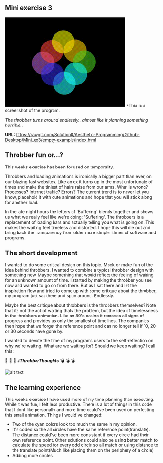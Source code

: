 ## Mini exercise 3

![alt text](https://github.com/Solution0/Aesthetic-Programming/blob/Github-Desktop/Mini_ex3/Throbber.gif)
*This is a screenshot of the program.

*The throbber turns around endlessly.. almost like it planning something horrible..*

**URL:** https://rawgit.com/Solution0/Aesthetic-Programming/Github-Desktop/Mini_ex3/empty-example/index.html

## Throbber fun or...?
This weeks exercise has been focused on temporality.

Throbbers and loading animations is ironically a bigger part than ever, on our blazing fast websites. Like an ex it turns up in the most unfortunate of times and make the tiniest of hairs raise from our arms. What is wrong? Processes? Internet traffic? Errors? The current trend is to never let you know, placehold it with cute animations and hope that you will stick along for another load.

In the late night hours the letters of 'Buffering' blends together and shows us what we really feel like we're doing: 'Suffering'. The throbbers is a replacement of loading bars and actually telling you what is going on. This makes the waiting feel timeless and distorted. I hope this will die out and bring back the transparency from older more simpler times of software and programs.

## The short development
I wanted to do some critical design on this topic. Mock or make fun of the idea behind throbbers. I wanted to combine a typical throbber design with something new. Maybe something that would reflect the feeling of waiting for an unknown amount of time. I started by making the throbber you see now and wanted to go on from there. But as I sat there and let the inspiration flow and tried to come up with some critique about the throbber, my program just sat there and spun around. Endlessly.

Maybe the best critique about throbbers is the throbbers themselves? Note that its not the act of waiting thats the problem, but the idea of timelessness in the throbbers animation. Like an 80's casino it removes all signs of progress and provides us only the smallest of timelines. The companies then hope that we forget the reference point and can no longer tell if 10, 20 or 30 seconds have gone by.

I wanted to devote the time of my programs users to the self-reflection on why we're waiting. What are we waiting for? Should we keep waiting? I call this:

:trumpet: :trumpet: :trumpet:
***#ThrobberThoughts***
:bomb: :bomb: :bomb:

![alt text](https://github.com/Solution0/Aesthetic-Programming/blob/Github-Desktop/Mini_ex3/Mindblow.gif)

## The learning experience
This weeks exercise I have used more of my time planning than executing. While it was fun, I felt less productive. There is a lot of things in this code that I dont like personally and more time could've been used on perfecting this small animation.
Things I would've changed:
- Two of the cyan colors look too much the same in my opinion.
- It's coded so the all circles have the same reference point(translate). The distance could've been more consistant if every circle had their own reference point. Other solutions could also be using better match to calculate the speed for every odd circle so all match or using distance to the translate point(Much like placing them on the periphery of a circle)
- Adding more circles
